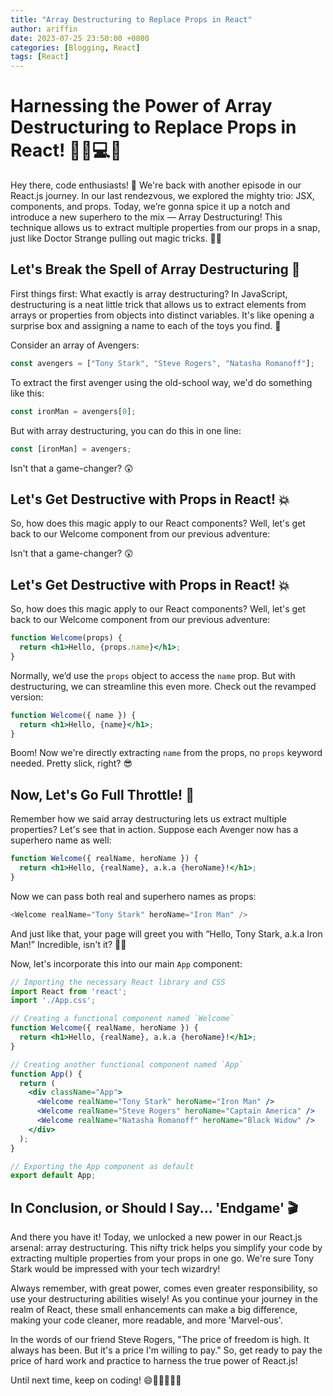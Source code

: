 ```yaml
---
title: "Array Destructuring to Replace Props in React"
author: ariffin
date: 2023-07-25 23:50:00 +0800
categories: [Blogging, React]
tags: [React]
---
```


# Harnessing the Power of Array Destructuring to Replace Props in React! 🦹‍♂️💻🎉

Hey there, code enthusiasts! 👋 We're back with another episode in our React.js journey. In our last rendezvous, we explored the mighty trio: JSX, components, and props. Today, we’re gonna spice it up a notch and introduce a new superhero to the mix — Array Destructuring! This technique allows us to extract multiple properties from our props in a snap, just like Doctor Strange pulling out magic tricks. 🎩✨

## Let's Break the Spell of Array Destructuring 🔮

First things first: What exactly is array destructuring? In JavaScript, destructuring is a neat little trick that allows us to extract elements from arrays or properties from objects into distinct variables. It's like opening a surprise box and assigning a name to each of the toys you find. 🎁

Consider an array of Avengers:

```javascript
const avengers = ["Tony Stark", "Steve Rogers", "Natasha Romanoff"];
```

To extract the first avenger using the old-school way, we'd do something like this:

```javascript
const ironMan = avengers[0];
```

But with array destructuring, you can do this in one line:

```javascript
const [ironMan] = avengers;
```

Isn't that a game-changer? 😲

## Let's Get Destructive with Props in React! 💥
So, how does this magic apply to our React components? Well, let's get back to our Welcome component from our previous adventure:

Isn't that a game-changer? 😲

## Let's Get Destructive with Props in React! 💥
So, how does this magic apply to our React components? Well, let's get back to our Welcome component from our previous adventure:

```jsx
function Welcome(props) {
  return <h1>Hello, {props.name}</h1>;
}
```

Normally, we’d use the `props` object to access the `name` prop. But with destructuring, we can streamline this even more. Check out the revamped version:

```jsx
function Welcome({ name }) {
  return <h1>Hello, {name}</h1>;
}
```

Boom! Now we're directly extracting `name` from the props, no `props` keyword needed. Pretty slick, right? 😎

## Now, Let's Go Full Throttle! 🚀
Remember how we said array destructuring lets us extract multiple properties? Let's see that in action. Suppose each Avenger now has a superhero name as well:

```jsx
function Welcome({ realName, heroName }) {
  return <h1>Hello, {realName}, a.k.a {heroName}!</h1>;
}
```

Now we can pass both real and superhero names as props:

```javascript
<Welcome realName="Tony Stark" heroName="Iron Man" />
```

And just like that, your page will greet you with “Hello, Tony Stark, a.k.a Iron Man!” Incredible, isn't it? 🦸‍♂️

Now, let's incorporate this into our main `App` component:

```jsx
// Importing the necessary React library and CSS
import React from 'react';
import './App.css';

// Creating a functional component named `Welcome`
function Welcome({ realName, heroName }) {
  return <h1>Hello, {realName}, a.k.a {heroName}!</h1>;
}

// Creating another functional component named `App`
function App() {
  return (
    <div className="App">
      <Welcome realName="Tony Stark" heroName="Iron Man" />
      <Welcome realName="Steve Rogers" heroName="Captain America" />
      <Welcome realName="Natasha Romanoff" heroName="Black Widow" />
    </div>
  );
}

// Exporting the App component as default
export default App;
```

## In Conclusion, or Should I Say... 'Endgame' 🎬
And there you have it! Today, we unlocked a new power in our React.js arsenal: array destructuring. This nifty trick helps you simplify your code by extracting multiple properties from your props in one go. We're sure Tony Stark would be impressed with your tech wizardry!

Always remember, with great power, comes even greater responsibility, so use your destructuring abilities wisely! As you continue your journey in the realm of React, these small enhancements can make a big difference, making your code cleaner, more readable, and more 'Marvel-ous'.

In the words of our friend Steve Rogers, "The price of freedom is high. It always has been. But it's a price I'm willing to pay." So, get ready to pay the price of hard work and practice to harness the true power of React.js!

Until next time, keep on coding! 😄👨‍💻👩‍💻🚀